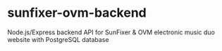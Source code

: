 # sunfixer-ovm-backend
Node.js/Express backend API for SunFixer &amp; OVM electronic music duo website with PostgreSQL database
